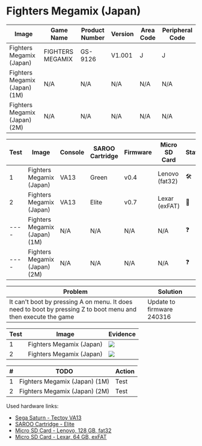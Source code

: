# Fighters Megamix (Japan)

| Image                         | Game Name        | Product Number | Version | Area Code | Peripheral Code |
| ----------------------------- | ---------------- | -------------- | ------- | --------- | --------------- |
| Fighters Megamix (Japan)      | FIGHTERS MEGAMIX | GS-9126        | V1.001  | J         | J               |
| Fighters Megamix (Japan) (1M) | N/A              | N/A            | N/A     | N/A       | N/A             |
| Fighters Megamix (Japan) (2M) | N/A              | N/A            | N/A     | N/A       | N/A             |

| Test | Image                         | Console | SAROO Cartridge | Firmware | Micro SD Card  | Status              | Time Played |
| ---- | ----------------------------- | ------- | --------------- | -------- | -------------- | ------------------- | ----------- |
| 1    | Fighters Megamix (Japan)      | VA13    | Green           | v0.4     | Lenovo (fat32) | :hammer_and_wrench: | 10 minutes  |
| 2    | Fighters Megamix (Japan)      | VA13    | Elite           | v0.7     | Lexar (exFAT)  | :100:               | 16 minutes  |
| ---- | Fighters Megamix (Japan) (1M) | N/A     | N/A             | N/A      | N/A            | :question:          | N/A         |
| ---- | Fighters Megamix (Japan) (2M) | N/A     | N/A             | N/A      | N/A            | :question:          | N/A         |

| Problem                                                                                                        | Solution                  |
| -------------------------------------------------------------------------------------------------------------- | ------------------------- |
| It can't boot by pressing A on menu. It does need to boot by pressing Z to boot menu and then execute the game | Update to firmware 240316 |

| Test | Image                    | Evidence                                                                                         |
| ---- | ------------------------ | ------------------------------------------------------------------------------------------------ |
| 1    | Fighters Megamix (Japan) | [![](https://img.youtube.com/vi/fnhLj_AmAhI/0.jpg)](https://www.youtube.com/watch?v=fnhLj_AmAhI) |
| 2    | Fighters Megamix (Japan) | [![](https://img.youtube.com/vi/r74RNTLgXPE/0.jpg)](https://www.youtube.com/watch?v=r74RNTLgXPE) |

| #   | TODO                          | Action |
| --- | ----------------------------- | ------ |
| 1   | Fighters Megamix (Japan) (1M) | Test   |
| 2   | Fighters Megamix (Japan) (2M) | Test   |

Used hardware links:

- [Sega Saturn - Tectoy VA13](../../../../Info/Consoles/VA13/README.md)
- [SAROO Cartridge - Elite](../../../../Info/Cartridges/GuangzhouSanStarOnlineShop/1.6/README.md)
- [Micro SD Card - Lenovo, 128 GB, fat32](../../../../Info/SdCards/Lenovo/128GB/fat32/README.md)
- [Micro SD Card - Lexar, 64 GB, exFAT](../../../../Info/SdCards/Lexar/64GB/exfat/README.md)
